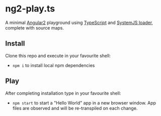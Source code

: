 # ng2-play.ts

A minimal [Angular2](https://angular.io/) playground using [TypeScript](http://www.typescriptlang.org/) and [SystemJS loader](https://github.com/systemjs/systemjs),
complete with source maps.

## Install

Clone this repo and execute in your favourite shell:

* `npm i` to install local npm dependencies

## Play

After completing installation type in your favourite shell:

* `npm start` to start a "Hello World" app in a new browser window. App files are observed and will be re-transpiled on each change.
